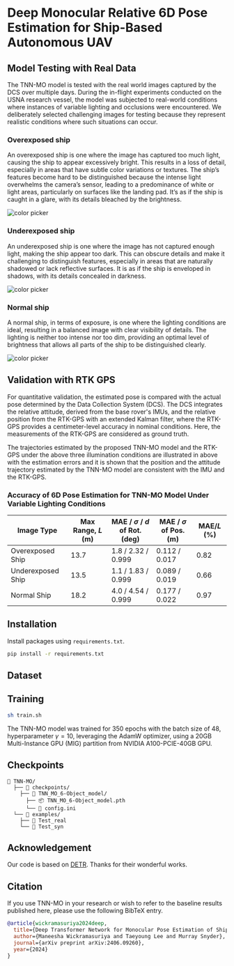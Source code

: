 # Deep Monocular Relative 6D Pose Estimation for Ship-Based Autonomous UAV

## Model Testing with Real Data
The TNN-MO model is tested with the real world images captured by the DCS over multiple days. 
During the in-flight experiments conducted on the USNA research vessel, the model was subjected to real-world conditions where instances of variable lighting and occlusions were encountered. 
We deliberately selected challenging images for testing because they represent realistic conditions where such situations can occur.

### Overexposed ship
An overexposed ship is one where the image has captured too much light, causing the ship to appear excessively bright.
This results in a loss of detail, especially in areas that  have subtle color variations or textures. 
The ship’s features become hard to be distinguished because the intense light overwhelms the camera’s sensor, leading to a predominance of white or light areas, particularly on surfaces like the landing pad. It’s as if the ship is caught in a glare, with its details bleached by the brightness.

<img src="results/Overexposed.gif" alt="color picker" />

### Underexposed ship
An underexposed ship is one where the image has not captured enough light, making the ship appear too dark. 
This can obscure details and make it challenging to distinguish features, especially in areas that are naturally shadowed or lack reflective surfaces.
It is as if the ship is enveloped in shadows, with its details concealed in darkness.

<img src="results/Underexposed.gif" alt="color picker" />

### Normal ship
A normal ship, in terms of exposure, is one where the lighting conditions are ideal, resulting in a balanced image with clear visibility of details. 
The lighting is neither too intense nor too dim, providing an optimal level of brightness that allows all parts of the ship to be distinguished clearly.

<img src="results/Normal.gif" alt="color picker" />

<!-- ##  Data
- **`31 Aug, 2023`:**   -->
## Validation with RTK GPS
For quantitative validation, the estimated pose is compared with the actual pose determined by the Data Collection System (DCS). The DCS integrates the relative attitude, derived from the base rover's IMUs, and the relative position from the RTK-GPS with an extended Kalman filter, where the RTK-GPS provides a centimeter-level accuracy in nominal conditions. Here, the measurements of the RTK-GPS are considered as ground truth.

The trajectories estimated by the proposed TNN-MO model and the RTK-GPS under the above three illumination conditions are illustrated in above with the estimation errors and it is shown that the position and the attitude trajectory estimated by the TNN-MO model are consistent with the IMU and the RTK-GPS.

### Accuracy of 6D Pose Estimation for TNN-MO Model Under Variable Lighting Conditions
| Image Type | Max Range, $L$ (m) | MAE / $\sigma$ / $d$ of Rot. (deg) | MAE / $\sigma$ of Pos. (m) | MAE/$L$ (\%) |
| --- | --- | --- | --- | --- |
| Overexposed Ship | 13.7 | 1.8 / 2.32 / 0.999 | 0.112 / 0.017 | 0.82 |
| Underexposed Ship | 13.5 | 1.1 / 1.83 / 0.999 | 0.089 / 0.019 | 0.66 |
| Normal Ship | 18.2 | 4.0 / 4.54 / 0.999 | 0.177 / 0.022 | 0.97 |


## Installation

Install packages using `requirements.txt`.
```bash
pip install -r requirements.txt
```

## Dataset

## Training

```bash
sh train.sh
```

The TNN-MO model was trained for 350 epochs with the batch size of 48, hyperparameter $\gamma = 10$, leveraging the AdamW optimizer, using a 20GB Multi-Instance GPU (MIG) partition from NVIDIA A100-PCIE-40GB GPU.


## Checkpoints

```
📁 TNN-MO/
  ├── 📁 checkpoints/
    ├── 📁 TNN_MO_6-Object_model/
      ├── 📦 TNN_MO_6-Object_model.pth
  	  └── 📄 config.ini
  └── 📁 examples/
  	├── 📁 Test_real
  	└── 📁 Test_syn
```

## Acknowledgement
Our code is based on [DETR](https://github.com/facebookresearch/detr). Thanks for their wonderful works.

## Citation

If you use TNN-MO in your research or wish to refer to the baseline results published here, please use the following BibTeX entry.

```BibTeX
@article{wickramasuriya2024deep,
  title={Deep Transformer Network for Monocular Pose Estimation of Ship-Based UAV},
  author={Maneesha Wickramasuriya and Taeyoung Lee and Murray Snyder},
  journal={arXiv preprint arXiv:2406.09260},
  year={2024}
}
```
